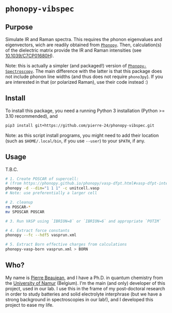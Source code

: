 # `phonopy-vibspec`

## Purpose

Simulate IR and Raman spectra. 
This requires the phonon eigenvalues and eigenvectors, wich are readily obtained from [`Phonopy`](https://phonopy.github.io/phonopy/index.html).
Then, calculation(s) of the dielectric matrix provide the IR and Raman intensities (see [10.1039/C7CP01680H](https://doi.org/10.1039/C7CP01680H)).

Note: this is actually a simpler (and packaged!) version of [`Phonopy-Spectroscopy`](https://github.com/skelton-group/Phonopy-Spectroscopy). The main difference with the latter is that this package does not include phonon line widths (and thus does not require `phono3py`).
If you are interested in that (or polarized Raman), use their code instead :)

## Install

To install this package, you need a running Python 3 installation (Python >= 3.10 recommended), and

```bash
pip3 install git+https://github.com/pierre-24/phonopy-vibspec.git
```

Note: as this script install programs, you might need to add their location (such as `$HOME/.local/bin`, if you use `--user`) to your `$PATH`, if any.

## Usage

T.B.C.

```bash
# 1. Create POSCAR of supercell:
# (from https://phonopy.github.io/phonopy/vasp-dfpt.html#vasp-dfpt-interface)
phonopy -d --dim="1 1 1" -c unitcell.vasp 
# Note: use preferentially a larger cell

# 2. cleanup
rm POSCAR-*
mv SPOSCAR POSCAR

# 3. Run VASP using `IBRION=8` or `IBRION=6` and appropriate `POTIM`

# 4. Extract force constants
phonopy --fc --hdf5 vasprun.xml

# 5. Extract Born effective charges from calculations
phonopy-vasp-born vasprun.xml > BORN
```

## Who?

My name is [Pierre Beaujean](https://pierrebeaujean.net), and I have a Ph.D. in quantum chemistry from the [University of Namur](https://unamur.be) (Belgium).
I'm the main (and only) developer of this project, used in our lab.
I use this in the frame of my post-doctoral research in order to study batteries and solid electrolyte interphrase (but we have a strong background in spectroscopies in our lab!), and I developed this project to ease my life.